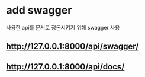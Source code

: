 # add swagger	

사용한 api를 문서로 정돈시키기 위해 swagger 사용

## http://127.0.0.1:8000/api/swagger/ 


## http://127.0.0.1:8000/api/docs/



